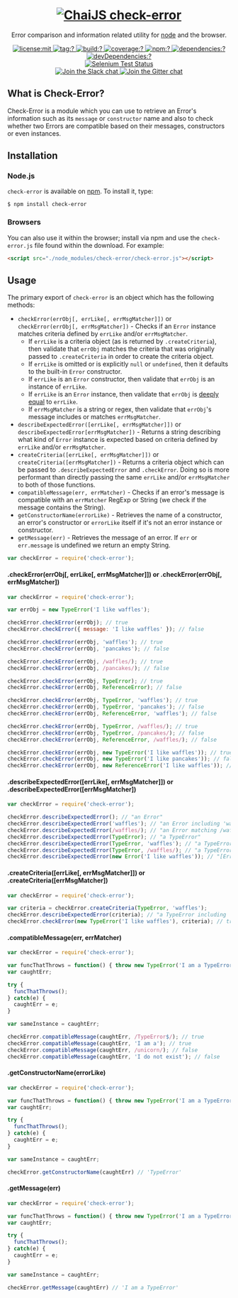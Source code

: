<h1 align=center>
  <a href="http://chaijs.com" title="Chai Documentation">
    <img alt="ChaiJS" src="http://chaijs.com/img/chai-logo.png"/> check-error
  </a>
</h1>

<p align=center>
  Error comparison and information related utility for <a href="http://nodejs.org">node</a> and the browser.
</p>

<p align=center>
  <a href="./LICENSE">
    <img
      alt="license:mit"
      src="https://img.shields.io/badge/license-mit-green.svg?style=flat-square"
    />
  </a>
  <a href="https://github.com/chaijs/check-error/releases">
    <img
      alt="tag:?"
      src="https://img.shields.io/github/tag/chaijs/check-error.svg?style=flat-square"
    />
  </a>
  <a href="https://travis-ci.org/chaijs/check-error">
    <img
      alt="build:?"
      src="https://img.shields.io/travis/chaijs/check-error/master.svg?style=flat-square"
    />
  </a>
  <a href="https://coveralls.io/r/chaijs/check-error">
    <img
      alt="coverage:?"
      src="https://img.shields.io/coveralls/chaijs/check-error/master.svg?style=flat-square"
    />
  </a>
  <a href="https://www.npmjs.com/packages/check-error">
    <img
      alt="npm:?"
      src="https://img.shields.io/npm/v/check-error.svg?style=flat-square"
    />
  </a>
  <a href="https://www.npmjs.com/packages/check-error">
    <img
      alt="dependencies:?"
      src="https://img.shields.io/npm/dm/check-error.svg?style=flat-square"
    />
  </a>
  <a href="">
    <img
      alt="devDependencies:?"
      src="https://img.shields.io/david/chaijs/check-error.svg?style=flat-square"
    />
  </a>
  <br/>
  <a href="https://saucelabs.com/u/chaijs-check-error">
    <img
      alt="Selenium Test Status"
      src="https://saucelabs.com/browser-matrix/chaijs-check-error.svg"
    />
  </a>
  <br>
  <a href="https://chai-slack.herokuapp.com/">
    <img
      alt="Join the Slack chat"
      src="https://img.shields.io/badge/slack-join%20chat-E2206F.svg?style=flat-square"
    />
  </a>
  <a href="https://gitter.im/chaijs/chai">
    <img
      alt="Join the Gitter chat"
      src="https://img.shields.io/badge/gitter-join%20chat-D0104D.svg?style=flat-square"
    />
  </a>
</p>

## What is Check-Error?

Check-Error is a module which you can use to retrieve an Error's information such as its `message` or `constructor` name and also to check whether two Errors are compatible based on their messages, constructors or even instances.

## Installation

### Node.js

`check-error` is available on [npm](http://npmjs.org). To install it, type:

    $ npm install check-error

### Browsers

You can also use it within the browser; install via npm and use the `check-error.js` file found within the download. For example:

```html
<script src="./node_modules/check-error/check-error.js"></script>
```

## Usage

The primary export of `check-error` is an object which has the following methods:

* `checkError(errObj[, errLike[, errMsgMatcher]])` or `checkError(errObj[, errMsgMatcher])` - Checks if an `Error` instance matches criteria defined by `errLike` and/or `errMsgMatcher`.
    * If `errLike` is a criteria object (as is returned by `.createCriteria`), then validate that `errObj` matches the criteria that was originally passed to `.createCriteria` in order to create the criteria object.
    * If `errLike` is omitted or is explicitly `null` or `undefined`, then it defaults to the built-in `Error` constructor.
    * If `errLike` is an `Error` constructor, then validate that `errObj` is an instance of `errLike`.
    * If `errLike` is an `Error` instance, then validate that `errObj` is [deeply equal](https://github.com/chaijs/deep-eql) to `errLike`.
    * If `errMsgMatcher` is a string or regex, then validate that `errObj`'s message includes or matches `errMsgMatcher`.
* `describeExpectedError([errLike[, errMsgMatcher]])` or `describeExpectedError[errMsgMatcher])` - Returns a string describing what kind of `Error` instance is expected based on criteria defined by `errLike` and/or `errMsgMatcher`.
* `createCriteria([errLike[, errMsgMatcher]])` or `createCriteria([errMsgMatcher])` - Returns a criteria object which can be passed to `.describeExpectedError` and `.checkError`. Doing so is more performant than directly passing the same `errLike` and/or `errMsgMatcher` to both of those functions.
* `compatibleMessage(err, errMatcher)` - Checks if an error's message is compatible with an `errMatcher` RegExp or String (we check if the message contains the String).
* `getConstructorName(errorLike)` - Retrieves the name of a constructor, an error's constructor or `errorLike` itself if it's not an error instance or constructor.
* `getMessage(err)` - Retrieves the message of an error. If `err` or `err.message` is undefined we return an empty String.

```js
var checkError = require('check-error');
```

#### .checkError(errObj[, errLike[, errMsgMatcher]]) or .checkError(errObj[, errMsgMatcher])

```js
var checkError = require('check-error');

var errObj = new TypeError('I like waffles');

checkError.checkError(errObj); // true
checkError.checkError({ message: 'I like waffles' }); // false

checkError.checkError(errObj, 'waffles'); // true
checkError.checkError(errObj, 'pancakes'); // false

checkError.checkError(errObj, /waffles/); // true
checkError.checkError(errObj, /pancakes/); // false

checkError.checkError(errObj, TypeError); // true
checkError.checkError(errObj, ReferenceError); // false

checkError.checkError(errObj, TypeError, 'waffles'); // true
checkError.checkError(errObj, TypeError, 'pancakes'); // false
checkError.checkError(errObj, ReferenceError, 'waffles'); // false

checkError.checkError(errObj, TypeError, /waffles/); // true
checkError.checkError(errObj, TypeError, /pancakes/); // false
checkError.checkError(errObj, ReferenceError, /waffles/); // false

checkError.checkError(errObj, new TypeError('I like waffles')); // true
checkError.checkError(errObj, new TypeError('I like pancakes')); // false
checkError.checkError(errObj, new ReferenceError('I like waffles')); // false
```

#### .describeExpectedError([errLike[, errMsgMatcher]]) or .describeExpectedError([errMsgMatcher])

```js
var checkError = require('check-error');

checkError.describeExpectedError(); // "an Error"
checkError.describeExpectedError('waffles'); // "an Error including 'waffles'"
checkError.describeExpectedError(/waffles/); // "an Error matching /waffles/"
checkError.describeExpectedError(TypeError); // "a TypeError"
checkError.describeExpectedError(TypeError, 'waffles'); // "a TypeError including 'waffles'"
checkError.describeExpectedError(TypeError, /waffles/); // "a TypeError matching /waffles/"
checkError.describeExpectedError(new Error('I like waffles')); // "[Error: I like waffles]"
```

#### .createCriteria([errLike[, errMsgMatcher]]) or .createCriteria([errMsgMatcher])

```js
var checkError = require('check-error');

var criteria = checkError.createCriteria(TypeError, 'waffles');
checkError.describeExpectedError(criteria); // "a TypeError including 'waffles'"
checkError.checkError(new TypeError('I like waffles'), criteria); // true
```

#### .compatibleMessage(err, errMatcher)

```js
var checkError = require('check-error');

var funcThatThrows = function() { throw new TypeError('I am a TypeError') };
var caughtErr;

try {
  funcThatThrows();
} catch(e) {
  caughtErr = e;
}

var sameInstance = caughtErr;

checkError.compatibleMessage(caughtErr, /TypeError$/); // true
checkError.compatibleMessage(caughtErr, 'I am a'); // true
checkError.compatibleMessage(caughtErr, /unicorn/); // false
checkError.compatibleMessage(caughtErr, 'I do not exist'); // false
```

#### .getConstructorName(errorLike)

```js
var checkError = require('check-error');

var funcThatThrows = function() { throw new TypeError('I am a TypeError') };
var caughtErr;

try {
  funcThatThrows();
} catch(e) {
  caughtErr = e;
}

var sameInstance = caughtErr;

checkError.getConstructorName(caughtErr) // 'TypeError'
```

#### .getMessage(err)

```js
var checkError = require('check-error');

var funcThatThrows = function() { throw new TypeError('I am a TypeError') };
var caughtErr;

try {
  funcThatThrows();
} catch(e) {
  caughtErr = e;
}

var sameInstance = caughtErr;

checkError.getMessage(caughtErr) // 'I am a TypeError'
```
